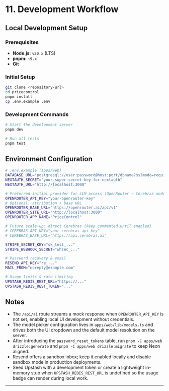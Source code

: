 # 11. Development Workflow
## Local Development Setup
### Prerequisites
* **Node.js:** `v20.x` (LTS)
* **pnpm:** `~9.x`
* **Git**
### Initial Setup
```bash
git clone <repository-url>
cd pricecontrol
pnpm install
cp .env.example .env
```
### Development Commands
```bash
# Start the development server
pnpm dev

# Run all tests
pnpm test
```
## Environment Configuration
```bash
# .env.example (apps/web)
DATABASE_URL="postgresql://user:password@host:port/dbname?sslmode=require"
NEXTAUTH_SECRET="your-super-secret-key-for-nextauth"
NEXTAUTH_URL="http://localhost:3000"

# Preferred initial provider for LLM access (OpenRouter → Cerebras models)
OPENROUTER_API_KEY="your-openrouter-key"
# Optional: attribution + base URL
OPENROUTER_BASE_URL="https://openrouter.ai/api/v1"
OPENROUTER_SITE_URL="http://localhost:3000"
OPENROUTER_APP_NAME="PriceControl"

# Future scale-up: direct Cerebras (keep commented until enabled)
# CEREBRAS_API_KEY="your-cerebras-api-key"
# CEREBRAS_BASE_URL="https://api.cerebras.ai"

STRIPE_SECRET_KEY="sk_test_..."
STRIPE_WEBHOOK_SECRET="whsec_..."

# Password recovery & email
RESEND_API_KEY="re_..."
MAIL_FROM="noreply@example.com"

# Usage limits & rate limiting
UPSTASH_REDIS_REST_URL="https://..."
UPSTASH_REDIS_REST_TOKEN="..."
```

## Notes
- The `/api/ai` route streams a mock response when `OPENROUTER_API_KEY` is not set, enabling local UI development without credentials.
- The model picker configuration lives in `apps/web/lib/models.ts` and drives both the UI dropdown and the default model resolution on the server.
- After introducing the `password_reset_tokens` table, run `pnpm -C apps/web drizzle:generate` and `pnpm -C apps/web drizzle:migrate` to keep Neon aligned.
- Resend offers a sandbox inbox; keep it enabled locally and disable sandbox mode in production deployments.
- Seed Upstash with a development token or create a lightweight in-memory stub when `UPSTASH_REDIS_REST_URL` is undefined so the usage badge can render during local work.
---
